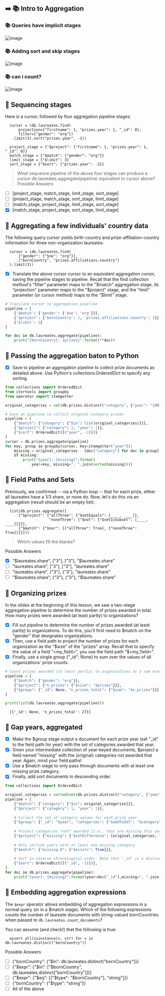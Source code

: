 ## ➡️ 📚 Intro to Aggregation
### 📚 Queries have implicit stages
![image](https://user-images.githubusercontent.com/51888893/204533592-e32876e1-5043-4fd8-b96d-a1ea21813b4a.png)
### 📚 Adding sort and skip stages
![image](https://user-images.githubusercontent.com/51888893/204533832-631539bf-080a-4c98-a2c8-e3c6d574a376.png)
### 📚 can i count?
![image](https://user-images.githubusercontent.com/51888893/204533977-5e57c13f-2a3f-4ce4-a24d-24e78f04782e.png)

## 🦍 Sequencing stages
Here is a cursor, followed by four aggregation pipeline stages:

      cursor = (db.laureates.find(
          projection={"firstname": 1, "prizes.year": 1, "_id": 0},
          filter={"gender": "org"})
       .limit(3).sort("prizes.year", -1))

      project_stage = {"$project": {"firstname": 1, "prizes.year": 1, "_id": 0}}
      match_stage = {"$match": {"gender": "org"}}
      limit_stage = {"$limit": 3}
      sort_stage = {"$sort": {"prizes.year": -1}}
> What sequence pipeline of the above four stages can produce a cursor db.laureates.aggregate(pipeline) equivalent to cursor above?
Possible Answers
- [ ] [project_stage, match_stage, limit_stage, sort_stage]
- [ ] [project_stage, match_stage, sort_stage, limit_stage]
- [ ] [match_stage, project_stage, limit_stage, sort_stage]
- [x] [match_stage, project_stage, sort_stage, limit_stage]

## 🦍 Aggregating a few individuals' country data
The following query cursor yields birth-country and prize-affiliation-country information for three non-organization laureates:

      cursor = (db.laureates.find(
          {"gender": {"$ne": "org"}},
          ["bornCountry", "prizes.affiliations.country"]
      ).limit(3))
- [x] Translate the above cursor cursor to an equivalent aggregation cursor, saving the pipeline stages to pipeline. Recall that the find collection method's "filter" parameter maps to the "$match" aggregation stage, its "projection" parameter maps to the "$project" stage, and the "limit" parameter (or cursor method) maps to the "$limit" stage.
```py
# Translate cursor to aggregation pipeline
pipeline = [
    {'$match': {'gender': {'$ne': 'org'}}},
    {'$project': {'bornCountry': 1, 'prizes.affiliations.country': 1}},
    {'$limit': 3}
]

for doc in db.laureates.aggregate(pipeline):
    print("{bornCountry}: {prizes}".format(**doc))
```

## 🦍 Passing the aggregation baton to Python
- [x] Save to pipeline an aggregation pipeline to collect prize documents as detailed above. Use Python's collections.OrderedDict to specify any sorting.
```py
from collections import OrderedDict
from itertools import groupby
from operator import itemgetter

original_categories = set(db.prizes.distinct("category", {"year": "1901"}))

# Save an pipeline to collect original-category prizes
pipeline = [
    {"$match": {"category": {"$in": list(original_categories)}}},
    {"$project": {"category": 1, "year": 1}},
    {"$sort": OrderedDict([("year", -1)])}
]
cursor = db.prizes.aggregate(pipeline)
for key, group in groupby(cursor, key=itemgetter("year")):
    missing = original_categories - {doc["category"] for doc in group}
    if missing:
        print("{year}: {missing}".format(
            year=key, missing=", ".join(sorted(missing))))
```
## 🦍 Field Paths and Sets
Previously, we confirmed -- via a Python loop -- that for each prize, either all laureates have a 1/3 share, or none do. Now, let's do this via an aggregation (result should be an empty list):

      list(db.prizes.aggregate([
          {"$project": {"allThree": {"$setEquals": [____, ____]},
                        "noneThree": {"$not": {"$setIsSubset": [____, ____]}}}},
          {"$match": {"$nor": [{"allThree": True}, {"noneThree": True}]}}]))
> Which values fill the blanks?

Possible Answers
- [x] "$laureates.share", ["3"], ["3"], "$laureates.share"
- [ ] "laureates.share", ["3"], ["3"], "laureates.share"
- [ ] "laureates.share", {"3"}, {"3"}, "laureates.share"
- [ ] "$laureates.share", {"3"}, {"3"}, "$laureates.share"
## 🦍 Organizing prizes
In the slides at the beginning of this lesson, we saw a two-stage aggregation pipeline to determine the number of prizes awarded in total. How many prizes were awarded (at least partly) to organizations?
- [x] Fill out pipeline to determine the number of prizes awarded (at least partly) to organizations. To do this, you'll first need to $match on the "gender" that designates organizations.
- [x] Then, use a field path to project the number of prizes for each organization as the "$size" of the "prizes" array. Recall that to specify the value of a field "<my_field>", you use the field path "$<my_field>".
- [x] Finally, use a single group {"_id": None} to sum over the values of all organizations' prize counts.
```py
# Count prizes awarded (at least partly) to organizations as a sum over sizes of "prizes" arrays.
pipeline = [
    {"$match": {"gender": "org"}},
    {"$project": {"n_prizes": {"$size": "$prizes"}}},
    {"$group": {"_id": None, "n_prizes_total": {"$sum": "$n_prizes"}}}
]

print(list(db.laureates.aggregate(pipeline)))
```
      [{'_id': None, 'n_prizes_total': 27}]
## 🦍 Gap years, aggregated
- [x] Make the $group stage output a document for each prize year (set "_id" to the field path for year) with the set of categories awarded that year.
- [x] Given your intermediate collection of year-keyed documents, $project a field named "missing" with the (original) categories not awarded that year. Again, mind your field paths!
- [x] Use a $match stage to only pass through documents with at least one missing prize category.
- [x] Finally, add sort documents in descending order.
```py
from collections import OrderedDict

original_categories = sorted(set(db.prizes.distinct("category", {"year": "1901"})))
pipeline = [
    {"$match": {"category": {"$in": original_categories}}},
    {"$project": {"category": 1, "year": 1}},
    
    # Collect the set of category values for each prize year.
    {"$group": {"_id": "$year", "categories": {"$addToSet": "$category"}}},
    
    # Project categories *not* awarded (i.e., that are missing this year).
    {"$project": {"missing": {"$setDifference": [original_categories, "$categories"]}}},
    
    # Only include years with at least one missing category
    {"$match": {"missing.0": {"$exists": True}}},
    
    # Sort in reverse chronological order. Note that "_id" is a distinct year at this stage.
    {"$sort": OrderedDict([("_id", -1)])},
]
for doc in db.prizes.aggregate(pipeline):
    print("{year}: {missing}".format(year=doc["_id"],missing=", ".join(sorted(doc["missing"]))))
```
## 🦍 Embedding aggregation expressions
The `$expr` operator allows embedding of aggregation expressions in a normal query (or in a $match stage). Which of the following expressions counts the number of laureate documents with string-valued bornCountries when passed to `db.laureates.count_documents`?

You can assume (and check!) that the following is true:

      assert all(isinstance(v, str) for v in db.laureates.distinct("bornCountry"))
Possible Answers
- [ ] {"bornCountry": {"$in": db.laureates.distinct("bornCountry")}}
- [ ] {"$expr": {"$in": ["$bornCountry", db.laureates.distinct("bornCountry")]}}
- [ ] {"$expr": {"$eq": [{"$type": "$bornCountry"}, "string"]}}
- [ ] {"bornCountry": {"$type": "string"}}
- [ ] All of the above
